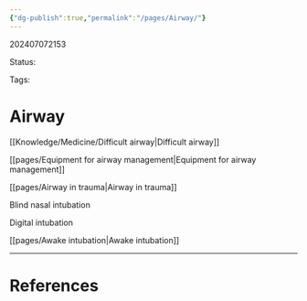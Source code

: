 ```yaml
---
{"dg-publish":true,"permalink":"/pages/Airway/"}
---
```



202407072153

Status: 

Tags: 

# Airway
[[Knowledge/Medicine/Difficult airway\|Difficult airway]]

[[pages/Equipment for airway management\|Equipment for airway management]]

[[pages/Airway in trauma\|Airway in trauma]]

Blind nasal intubation

Digital intubation

[[pages/Awake intubation\|Awake intubation]]

___
# References
